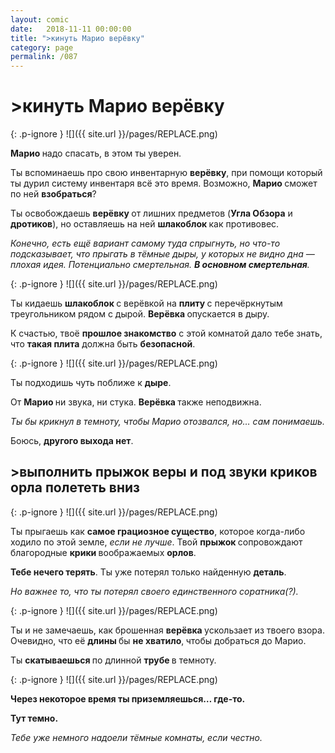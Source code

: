 ```yaml
---
layout: comic
date:   2018-11-11 00:00:00 
title: ">кинуть Марио верёвку"
category: page
permalink: /087
---
```

# >кинуть Марио верёвку

{: .p-ignore }
![]({{ site.url }}/pages/REPLACE.png)

<strong>Марио </strong>надо спасать, в этом ты уверен.

Ты вспоминаешь про свою инвентарную <strong>верёвку</strong>, при помощи который ты дурил систему инвентаря всё это время. Возможно, <strong>Марио </strong>сможет по ней <strong>взобраться</strong>?

Ты освобождаешь <strong>верёвку </strong>от лишних предметов (<strong>Угла Обзора</strong> и <strong>дротиков</strong>), но оставляешь на ней <strong>шлакоблок </strong>как противовес.

<em>Конечно, есть ещё вариант самому туда спрыгнуть, но что-то подсказывает, что прыгать в тёмные дыры, у которых не видно дна — плохая идея. Потенциально смертельная. <strong><strong>В основном смертельная</strong></strong>.</em>

{: .p-ignore }
![]({{ site.url }}/pages/REPLACE.png)

Ты кидаешь <strong>шлакоблок </strong>с верёвкой на <strong>плиту </strong>с перечёркнутым треугольником рядом с дырой. <strong>Верёвка </strong>опускается в дыру.

К счастью, твоё <strong>прошлое знакомство</strong> с этой комнатой дало тебе знать, что <strong>такая плита</strong> должна быть <strong>безопасной</strong>.

{: .p-ignore }
![]({{ site.url }}/pages/REPLACE.png)

Ты подходишь чуть поближе к <strong>дыре</strong>.

От <strong>Марио </strong>ни звука, ни стука. <strong>Верёвка </strong>также неподвижна.

<em>Ты бы крикнул в темноту, чтобы Марио отозвался, но… сам понимаешь.</em>

Боюсь, <strong>другого выхода нет</strong>.

## >выполнить прыжок веры и под звуки криков орла полететь вниз

{: .p-ignore }
![]({{ site.url }}/pages/REPLACE.png)

Ты прыгаешь как <strong>самое грациозное существо</strong>, которое когда-либо ходило по этой земле, <em>если не лучше</em>. Твой <strong>прыжок </strong>сопровождают благородные <strong>крики </strong>воображаемых <strong>орлов</strong>.

<strong>Тебе нечего терять</strong>. Ты уже потерял только найденную <strong>деталь</strong>.

<em>Но важнее то, что ты потерял своего единственного соратника(?).</em>

{: .p-ignore }
![]({{ site.url }}/pages/REPLACE.png)

Ты и не замечаешь, как брошенная <strong>верёвка </strong>ускользает из твоего взора. Очевидно, что её <strong>длины </strong>бы <strong>не хватило</strong>,<strong> </strong>чтобы добраться до Марио.

Ты <strong>скатываешься </strong>по длинной <strong>трубе </strong>в темноту.

{: .p-ignore }
![]({{ site.url }}/pages/REPLACE.png)

<strong>Через некоторое время ты приземляешься… где-то.</strong>

<strong>Тут темно.</strong> 

<em>Тебе уже немного надоели тёмные комнаты, если честно.</em>

